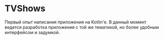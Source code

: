 # TVShows

Первый опыт написания приложения на Kotlin'e. В данный момент ведется разработка приложения с той же тематикой, но более удобным интерфейсом и задумкой.
